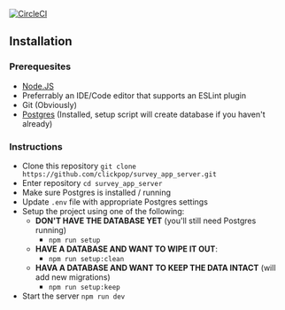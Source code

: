 [![CircleCI](https://img.shields.io/circleci/build/gh/ClickPop/backtalk-api?label=Tests&style=for-the-badge)](https://circleci.com/gh/ClickPop/backtalk-api)

## Installation

### Prerequesites

- [Node.JS](https://nodejs.org/)
- Preferrably an IDE/Code editor that supports an ESLint plugin
- Git (Obviously)
- [Postgres](https://www.postgresql.org/download/) (Installed, setup script will create database if you haven't already)

### Instructions

- Clone this repository `git clone https://github.com/clickpop/survey_app_server.git`
- Enter repository `cd survey_app_server`
- Make sure Postgres is installed / running
- Update `.env` file with appropriate Postgres settings
- Setup the project using one of the following:
  - **DON'T HAVE THE DATABASE YET** (you'll still need Postgres running)
    - `npm run setup`
  - **HAVE A DATABASE AND WANT TO WIPE IT OUT**:
    - `npm run setup:clean`
  - **HAVA A DATABASE AND WANT TO KEEP THE DATA INTACT** (will add new migrations)
    - `npm run setup:keep`
- Start the server `npm run dev`
